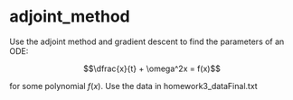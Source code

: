 # adjoint_method
Use the adjoint method and gradient descent to find the parameters of an ODE:

$$\dfrac{x}{t} + \omega^2x = f(x)$$

for some polynomial $f(x)$. Use the data in homework3_dataFinal.txt
